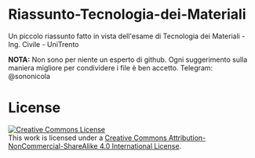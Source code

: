# Riassunto-Tecnologia-dei-Materiali
Un piccolo riassunto fatto in vista dell'esame di Tecnologia dei Materiali - Ing. Civile - UniTrento


**NOTA:** Non sono per niente un esperto di github. Ogni suggerimento sulla maniera migliore per condividere i file è ben accetto. Telegram: @sononicola



# License
<a rel="license" href="http://creativecommons.org/licenses/by-nc-sa/4.0/"><img alt="Creative Commons License" style="border-width:0" src="https://i.creativecommons.org/l/by-nc-sa/4.0/88x31.png" /></a><br />This work is licensed under a <a rel="license" href="http://creativecommons.org/licenses/by-nc-sa/4.0/">Creative Commons Attribution-NonCommercial-ShareAlike 4.0 International License</a>.
